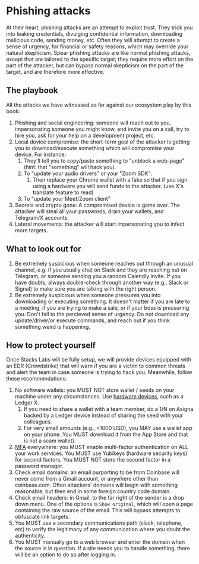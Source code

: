 # Phishing attacks

At their heart, phishing attacks are an attempt to exploit trust.  They trick you into leaking credentials, divulging confidential information, downloading malicious code, sending money, etc.  Often they will attempt to create a sense of urgency, for financial or safety reasons, which may override your natural skepticism.  Spear phishing attacks are like normal phishing attacks, except that are tailored to the specific target; they require more effort on the part of the attacker, but can bypass normal skepticism on the part of the target, and are therefore more effective.

## The playbook

All the attacks we have witnessed so far against our ecosystem play by this book:

1. Phishing and social engineering: someone will reach out to you, impersonating someone you might know, and invite you on a call, try to hire you, ask for your help on a development project, etc.
2. Local device compromise: the short-term goal of the attacker is getting you to download/execute something which will compromise your device. For instance:
    1. They'll tell you to copy/paste something to "unblock a web-page" (hint: that "something" will hack you).
    2. To "update your audio drivers" or your "Zoom SDK":
        1. Then replace your Chrome wallet with a fake so that if you sign using a hardware you will send funds to the attacker. (use X's translate feature to read)
    3. To "update your Meet/Zoom client"
3. Secrets and crypto gone: A compromised device is game over. The attacker will steal all your passwords, drain your wallets, and Telegram/X accounts.
4. Lateral movements: the attacker will start impersonating you to infect more targets.

## What to look out for

1. Be extremely suspicious when someone reaches out through an unusual channel, e.g. if you usually chat on Slack and they are reaching out on Telegram, or someone sending you a random Calendly invite. If you have doubts, always double-check through another way (e.g., Slack or Signal) to make sure you are talking with the right person.
2. Be extremely suspicious when someone pressures you into downloading or executing something. It doesn't matter if you are late to a meeting, if you are trying to make a sale, or if your boss is pressuring you. Don't fall to the percieved sense of urgency. Do not download any update/driver/or execute commands, and reach out if you think something weird is happening.

## How to protect yourself

Once Stacks Labs will be fully setup, we will provide devices equipped with an EDR (Crowdstrike) that will warn if you are a victim to common threats and alert the team in case someone is trying to hack you.
Meanwhile, follow these recommendations:

1. No software wallets: you MUST NOT store wallet / seeds on your machine under any circumstances. Use [hardware devices](./cryptographic_wallets.md), such as a Ledger X.
    1. If you need to share a wallet with a team member, do a 1/N on Asigna backed by a Ledger device instead of sharing the seed with your colleagues.
    2. For very small amounts (e.g., <1000 USD), you MAY use a wallet app on your phone.  You MUST download it from the App Store and that is not a scam wallet).
2. [MFA](./mfa.md) everywhere: you MUST enable multi-factor authentication on ALL your work services. You MUST use Yubikeys (hardware security keys) for second factors. You MUST NOT store the second factor in a password manager.
3. Check email domains: an email purporting to be from Coinbase will never come from a Gmail account, or anywhere other than coinbase.com.  Often attackers' domains will begin with something reasonable, but then end in some foreign country code domain.
4. Check email headers: in Gmail, to the far right of the sender is a drop down menu.  One of the options is `Show original`, which will open a page containing the raw source of the email.  This will bypass attempts to obfuscate link targets.
5. You MUST use a secondary communications path (slack, telephone, etc) to verify the legitimacy of any communication where you doubt the authenticity.
6. You MUST manually go to a web browser and enter the domain when the source is in question.  If a site needs you to handle something, there will be an option to do so after logging in.
